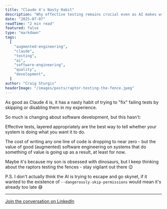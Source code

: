 ```yaml
---
title: "Claude 4's Nasty Habit"
description: "Why effective testing remains crucial even as AI makes writing code nearly free"
date: "2025-07-07"
readTime: "2 min read"
featured: false
type: "markdown"
tags:
  [
    "augmented-engineering",
    "claude",
    "testing",
    "ai",
    "software-engineering",
    "quality",
    "development",
  ]
author: "Craig Sturgis"
headerImage: "/images/posts/raptor-testing-the-fence.jpeg"
---
```


As good as Claude 4 is, it has a nasty habit of trying to "fix" failing tests by skipping or disabling them in my experience.

So much is changing about software development, but this hasn't:

Effective tests, layered appropriately are the best way to tell whether your system is doing what you want it to do.

The cost of writing any one line of code is dropping to near zero - but the value of good (augmented) software engineering on systems that do something of value is going up as a result, at least for now.

Maybe it's because my son is obsessed with dinosaurs, but I keep thinking about the raptors testing the fences - stay vigilant out there 😉

P.S. I don't actually think the AI is trying to escape and go skynet, if it wanted to the existence of `--dangerously-skip-permissions` would mean it's already too late 😅

---

[Join the conversation on LinkedIn](https://www.linkedin.com/posts/craigsturgis_as-good-as-claude-4-is-it-has-a-nasty-habit-activity-7348072859937751040-Nl1M/)
